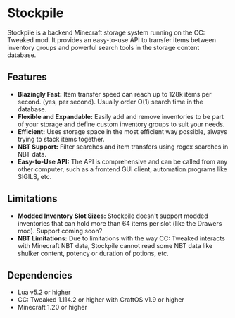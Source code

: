 # Stockpile

Stockpile is a backend Minecraft storage system running on the CC: Tweaked mod. It provides an easy-to-use API to transfer items between inventory groups and powerful search tools in the storage content database.

## Features

- **Blazingly Fast:** Item transfer speed can reach up to 128k items per second. (yes, per second). Usually order O(1) search time in the database.
- **Flexible and Expandable:** Easily add and remove inventories to be part of your storage and define custom inventory groups to suit your needs.
- **Efficient:** Uses storage space in the most efficient way possible, always trying to stack items together.
- **NBT Support:** Filter searches and item transfers using regex searches in NBT data.
- **Easy-to-Use API:** The API is comprehensive and can be called from any other computer, such as a frontend GUI client, automation programs like SIGILS, etc.

## Limitations

- **Modded Inventory Slot Sizes:** Stockpile doesn't support modded inventories that can hold more than 64 items per slot (like the Drawers mod). Support coming soon?
- **NBT Limitations:** Due to limitations with the way CC: Tweaked interacts with Minecraft NBT data, Stockpile cannot read some NBT data like shulker content, potency or duration of potions, etc.

## Dependencies

- Lua v5.2 or higher
- CC: Tweaked 1.114.2 or higher with CraftOS v1.9 or higher
- Minecraft 1.20 or higher
